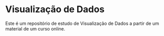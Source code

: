 # Visualização de Dados

Este é um repositório de estudo de Visualização de Dados a partir de um material de um curso online.
